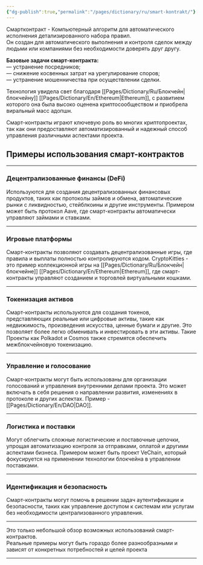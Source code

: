 ```yaml
---
{"dg-publish":true,"permalink":"/pages/dictionary/ru/smart-kontrakt/"}
---
```



Смартконтракт - Компьютерный алгоритм для автоматического исполнения детализированного набора правил.  
Он создан для автоматического выполнения и контроля сделок между людьми или компаниями без необходимости доверять друг другу.

**Базовые задачи смарт-контракта:**  
— устранение посредников;  
— снижение косвенных затрат на урегулирование споров;  
— устранение мошенничества при осуществлении сделки.

Технология увидела свет благодаря [[Pages/Dictionary/Ru/Блокчейн\|блокчейну]] [[Pages/Dictionary/En/Ethereum\|Ethereum]], с развитием которого она была высоко оценена криптосообществом и приобрела виральный масс адопшн.

Смарт-контракты играют ключевую роль во многих криптопроектах, так как они предоставляют автоматизированный и надежный способ управления различными аспектами проекта.

## Примеры использования смарт-контрактов

---

### Децентрализованные финансы (DeFi)

Используются для создания децентрализованных финансовых продуктов, таких как протоколы займов и обмена, автоматические рынки с ликвидностью, стейблкоины и другие инструменты. Примером может быть протокол Aave, где смарт-контракты автоматически управляют займами и ставками.

---

### Игровые платформы

Смарт-контракты позволяют создавать децентрализованные игры, где правила и выплаты полностью контролируются кодом. CryptoKitties - это пример коллекционной игры на [[Pages/Dictionary/Ru/Блокчейн\|блокчейне]] [[Pages/Dictionary/En/Ethereum\|Ethereum]], где смарт-контракты управляют созданием и торговлей виртуальными кошками.

---

### Токенизация активов

Смарт-контракты используются для создания токенов, представляющих реальные или цифровые активы, такие как недвижимость, произведения искусства, ценные бумаги и другие. Это позволяет более легко обменивать и инвестировать в эти активы. Такие Проекты как Polkadot и Cosmos также стремятся обеспечить межблокчейновую токенизацию.

---

### Управление и голосование

Смарт-контракты могут быть использованы для организации голосований и управления внутренними делами проекта. Это может включать в себя решения о направлении развития, изменениях в протоколе и других аспектах. Пример - [[Pages/Dictionary/En/DAO\|DAO]].

---

### Логистика и поставки

Могут облегчить сложные логистические и поставочные цепочки, упрощая автоматизацию контроля за отправками, оплатой и другими аспектами бизнеса. Примером может быть проект VeChain, который фокусируется на применении технологии блокчейна в управлении поставками.

---

### Идентификация и безопасность

Смарт-контракты могут помочь в решении задач аутентификации и безопасности, таких как управление доступом к системам или услугам без необходимости централизованного управления.

---

Это только небольшой обзор возможных использований смарт-контрактов.  
Реальные примеры могут быть гораздо более разнообразными и зависят от конкретных потребностей и целей проекта

---
